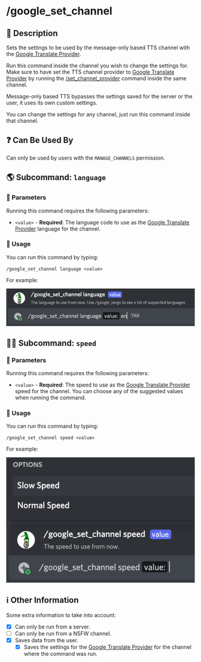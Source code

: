 # /google_set_channel

## 📖 Description

Sets the settings to be used by the message-only based TTS channel with the [Google Translate Provider](../../../text-to-speech-providers/google-translate.md).

Run this command inside the channel you wish to change the settings for. Make sure to have set the TTS channel provider to [Google Translate Provider](../../../text-to-speech-providers/google-translate.md) by running the [/set_channel_provider](../config/set-channel-provider.md) command inside the same channel.

Message-only based TTS bypasses the settings saved for the server or the user, it uses its own custom settings.

You can change the settings for any channel, just run this command inside that channel.

## ❓ Can Be Used By

Can only be used by users with the `MANAGE_CHANNELS` permission.

## 🌎 Subcommand: `language`

### 🔨 Parameters

Running this command requires the following parameters:

* `<value>` - **Required**: The language code to use as the [Google Translate Provider](../../../text-to-speech-providers/google-translate.md) language for the channel.

### 🎈 Usage

You can run this command by typing:

```text
/google_set_channel language <value>
```

For example:

![google-set-channel-language-usage](../../../assets/screenshots/google-set-channel-language-usage.png)

## 🏃🏻 Subcommand: `speed`

### 🔨 Parameters

Running this command requires the following parameters:

* `<value>` - **Required**: The speed to use as the [Google Translate Provider](../../../text-to-speech-providers/google-translate.md) speed for the channel. You can choose any of the suggested values when running the command.

### 🎈 Usage

You can run this command by typing:

```text
/google_set_channel speed <value>
```

For example:

![google-set-channel-speed-usage](../../../assets/screenshots/google-set-channel-speed-usage.png)

## ℹ️ Other Information

Some extra information to take into account:

* [x] Can only be run from a server.
* [ ] Can only be run from a NSFW channel.
* [x] Saves data from the user.
    - [x] Saves the settings for the [Google Translate Provider](../../../text-to-speech-providers/google-translate.md) for the channel where the command was run.
